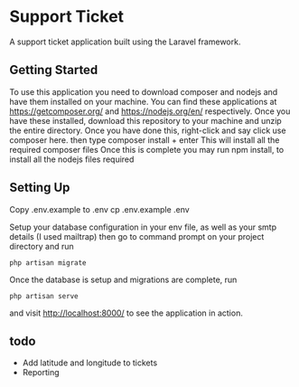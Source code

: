 # Support Ticket

A support ticket application built using the Laravel framework.

## Getting Started

To use this application you need to download composer and nodejs and have them installed on your machine.
You can find these applications at https://getcomposer.org/ and https://nodejs.org/en/ respectively.
Once you have these installed, download this repository to your machine and unzip the entire directory.
Once you have done this, right-click and say click use composer here.
then type composer install + enter
This will install all the required composer files
Once this is complete you may run npm install, to install all the nodejs files required

## Setting Up
Copy .env.example to .env 
cp .env.example .env

Setup your database configuration in your env file, as well as your smtp details (I used mailtrap) then go to command prompt on your project directory and run

```php artisan migrate```

Once the database is setup and migrations are complete, run

```php artisan serve```

and visit [http://localhost:8000/](http://localhost:8000/) to see the application in action.

## todo 
   - Add latitude and longitude to tickets
   - Reporting

